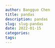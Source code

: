 ```yaml
---
author: Bangguo Chen
title: pandas
description: pandas
slug: slug-pandas
date: 2022-01-15
categories:
tags: 
---
```


